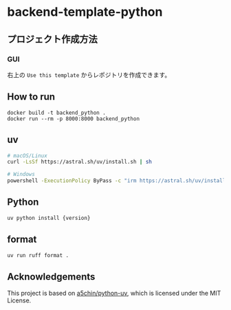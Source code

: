 # backend-template-python
## プロジェクト作成方法
### GUI
右上の `Use this template` からレポジトリを作成できます。

## How to run
```
docker build -t backend_python .
docker run --rm -p 8000:8000 backend_python
```
## uv
```sh
# macOS/Linux
curl -LsSf https://astral.sh/uv/install.sh | sh

# Windows
powershell -ExecutionPolicy ByPass -c "irm https://astral.sh/uv/install.ps1 | iex"
```

## Python
```sh
uv python install {version}
```

## format
```sh
uv run ruff format .
```

## Acknowledgements

This project is based on [a5chin/python-uv](https://github.com/a5chin/python-uv/tree/main), which is licensed under the MIT License.
